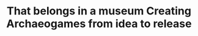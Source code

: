 ---
title: That belongs in a museum Creating Archaeogames from idea to release
lehrende: Hageneuer, Sebastian und Hiseni, Valentina
einrichtung: Universität zu Köln
stadt: Köln
studiengang: Archäologie EM; Archäoinformatik AM; Digital and Computational Archaeology AM
lv-typ: Übung
link: https://klips2.uni-koeln.de/co/pl/ui/$ctx;design=pl;header=max;lang=DE/wbLv.wbShowLVDetail?pStpSpNr=459201
zielgruppe: 
- BA
- MA
- PhD

inhalte:
- 3D-Modellierung
- Software und Tools
- Online-Ressourcen
- Visualisierung
- Bildbearbeitung
- Digital Humanities
- 3D
---